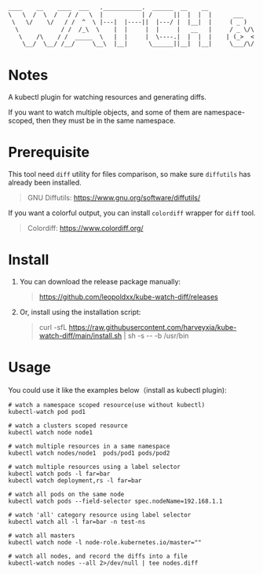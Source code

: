 
```txt
____    __    ____  ___   .___________.  ______  __    __                 _______   __   _______  _______ 
\   \  /  \  /   / /   \  |           | /      ||  |  |  |      ___      |       \ |  | |   ____||   ____|
 \   \/    \/   / /  ^  \ |---|  |----||  |---/ |  |__|  |     ( _ )     |  .--.  ||  | |  |__   |  |__   
  \            / /  /_\  \    |  |     |  |     |   __   |     / _ \/\   |  |  |  ||  | |   __|  |   __|  
   \    /\    / /  _____  \   |  |     |  \----.|  |  |  |    | (_>  <   |  '--'  ||  | |  |     |  |
    \__/  \__/ /__/     \__\  |__|      \______||__|  |__|     \___/\/   |_______/ |__| |__|     |__|
```

# Notes

A kubectl plugin for watching resources and generating diffs.

If you want to watch multiple objects, and some of them are namespace-scoped, then they must be in the same namespace.

# Prerequisite

This tool need `diff` utility for files comparison, so make sure `diffutils` has already been installed.
> GNU Diffutils: https://www.gnu.org/software/diffutils/

If you want a colorful output, you can install `colordiff` wrapper for `diff` tool.
> Colordiff: https://www.colordiff.org/

# Install

1. You can download the release package manually:
    > https://github.com/leopoldxx/kube-watch-diff/releases

2.  Or, install using the installation script:
    > curl -sfL https://raw.githubusercontent.com/harveyxia/kube-watch-diff/main/install.sh | sh -s -- -b /usr/bin

# Usage

You could use it like the examples below（install as kubectl plugin):

```shell
# watch a namespace scoped resource(use without kubectl)
kubectl-watch pod pod1
```
```shell
# watch a clusters scoped resource 
kubectl watch node node1
```
```shell
# watch multiple resources in a same namespace
kubectl watch nodes/node1  pods/pod1 pods/pod2
```
```shell
# watch multiple resources using a label selector
kubectl watch pods -l far=bar
kubectl watch deployment,rs -l far=bar
```
```shell
# watch all pods on the same node
kubectl watch pods --field-selector spec.nodeName=192.168.1.1
```
```shell
# watch 'all' category resource using label selector
kubectl watch all -l far=bar -n test-ns
```
```shell
# watch all masters
kubectl watch node -l node-role.kubernetes.io/master=""
```
```shell
# watch all nodes, and record the diffs into a file
kubectl-watch nodes --all 2>/dev/null | tee nodes.diff
```

